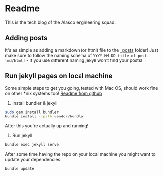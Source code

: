 # Readme

This is the tech blog of the Alasco engineering squad.


## Adding posts
It's as simple as adding a markdown (or html) file to the [_posts](_posts) folder! Just make sure to follow the naming schema of `YYYY-MM-DD-title-of-post.[md/html]` - if you use different naming jekyll won't find your posts!


## Run jekyll pages on local machine
Some simple steps to get you going, tested with Mac OS, should work fine on
other \*nix systems too! [Readme from github](https://help.github.com/articles/setting-up-your-github-pages-site-locally-with-jekyll/)

1. Install bundler & jekyll

```bash
sudo gem install bundler
bundle install --path vendor/bundle
```


After this you're actually up and running!
1. Run jekyll
```bash
bundle exec jekyll serve
```

After some time having the repo on your local machine you might want to update
your dependencies:
```bash
bundle update
```
